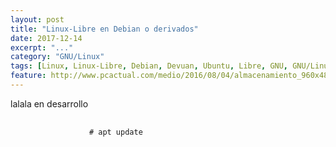```yaml
---
layout: post
title: "Linux-Libre en Debian o derivados"
date: 2017-12-14
excerpt: "..."
category: "GNU/Linux"
tags: [Linux, Linux-Libre, Debian, Devuan, Ubuntu, Libre, GNU, GNU/Linux, GNU/Linux-Libre]
feature: http://www.pcactual.com/medio/2016/08/04/almacenamiento_960x486_323ba89d.jpg
---
```


lalala en desarrollo

<figure class="highlight">
    <pre class="highlight">
        <code class="language-bash" data-lang="bash">
            # apt update
        </code>
    </pre>
</figure>
